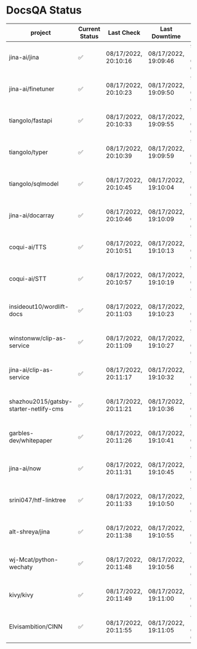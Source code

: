 # DocsQA Status

|               project                |Current Status|     Last Check     |   Last Downtime    |             % Uptime              |
|--------------------------------------|--------------|--------------------|--------------------|-----------------------------------|
|jina-ai/jina                          |✅            |08/17/2022, 20:10:16|08/17/2022, 19:09:46|92.418 (since 08/15/2022, 07:09:42)|
|jina-ai/finetuner                     |✅            |08/17/2022, 20:10:23|08/17/2022, 19:09:50|92.423 (since 08/15/2022, 07:09:42)|
|tiangolo/fastapi                      |✅            |08/17/2022, 20:10:33|08/17/2022, 19:09:55|92.438 (since 08/15/2022, 07:09:42)|
|tiangolo/typer                        |✅            |08/17/2022, 20:10:39|08/17/2022, 19:09:59|92.441 (since 08/15/2022, 07:09:42)|
|tiangolo/sqlmodel                     |✅            |08/17/2022, 20:10:45|08/17/2022, 19:10:04|92.446 (since 08/15/2022, 07:09:42)|
|jina-ai/docarray                      |✅            |08/17/2022, 20:10:46|08/17/2022, 19:10:09|92.438 (since 08/15/2022, 07:09:42)|
|coqui-ai/TTS                          |✅            |08/17/2022, 20:10:51|08/17/2022, 19:10:13|92.440 (since 08/15/2022, 07:09:42)|
|coqui-ai/STT                          |✅            |08/17/2022, 20:10:57|08/17/2022, 19:10:19|92.442 (since 08/15/2022, 07:09:42)|
|insideout10/wordlift-docs             |✅            |08/17/2022, 20:11:03|08/17/2022, 19:10:23|78.837 (since 08/15/2022, 07:09:42)|
|winstonww/clip-as-service             |✅            |08/17/2022, 20:11:09|08/17/2022, 19:10:27|92.452 (since 08/15/2022, 07:09:42)|
|jina-ai/clip-as-service               |✅            |08/17/2022, 20:11:17|08/17/2022, 19:10:32|92.460 (since 08/15/2022, 07:09:42)|
|shazhou2015/gatsby-starter-netlify-cms|✅            |08/17/2022, 20:11:21|08/17/2022, 19:10:36|92.458 (since 08/15/2022, 07:09:42)|
|garbles-dev/whitepaper                |✅            |08/17/2022, 20:11:26|08/17/2022, 19:10:41|92.461 (since 08/15/2022, 07:09:42)|
|jina-ai/now                           |✅            |08/17/2022, 20:11:31|08/17/2022, 19:10:45|92.462 (since 08/15/2022, 07:09:42)|
|srini047/htf-linktree                 |✅            |08/17/2022, 20:11:33|08/17/2022, 19:10:50|92.456 (since 08/15/2022, 07:09:42)|
|alt-shreya/jina                       |✅            |08/17/2022, 20:11:38|08/17/2022, 19:10:55|82.434 (since 08/15/2022, 07:09:42)|
|wj-Mcat/python-wechaty                |✅            |08/17/2022, 20:11:48|08/17/2022, 19:10:56|82.453 (since 08/15/2022, 07:09:42)|
|kivy/kivy                             |✅            |08/17/2022, 20:11:49|08/17/2022, 19:11:00|82.439 (since 08/15/2022, 07:09:42)|
|Elvisambition/CINN                    |✅            |08/17/2022, 20:11:55|08/17/2022, 19:11:05|82.447 (since 08/15/2022, 07:09:42)|
